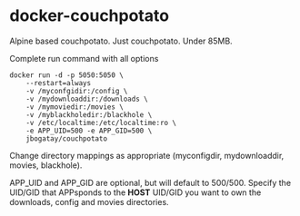 docker-couchpotato
================

Alpine based couchpotato.  Just couchpotato.  Under 85MB.

Complete run command with all options

    docker run -d -p 5050:5050 \
    	--restart=always
        -v /myconfgidir:/config \
        -v /mydownloaddir:/downloads \
        -v /mymoviedir:/movies \
        -v /myblackholedir:/blackhole \
        -v /etc/localtime:/etc/localtime:ro \
        -e APP_UID=500 -e APP_GID=500 \
        jbogatay/couchpotato


Change directory mappings as appropriate (myconfigdir, mydownloaddir, movies, blackhole).

APP_UID and APP_GID are optional, but will default to 500/500.   Specify the UID/GID that APPsponds to the **HOST** UID/GID you want to own the downloads, config and movies directories.